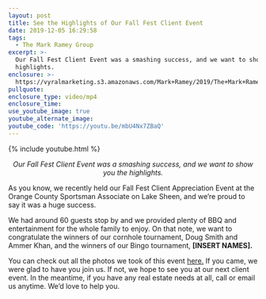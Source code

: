 ```yaml
---
layout: post
title: See the Highlights of Our Fall Fest Client Event
date: 2019-12-05 16:29:58
tags:
  - The Mark Ramey Group
excerpt: >-
  Our Fall Fest Client Event was a smashing success, and we want to show you the
  highlights.
enclosure: >-
  https://vyralmarketing.s3.amazonaws.com/Mark+Ramey/2019/The+Mark+Ramey+Group-+Fall+Fest+Client+Appreciation+Event.mp4
pullquote:
enclosure_type: video/mp4
enclosure_time:
use_youtube_image: true
youtube_alternate_image:
youtube_code: 'https://youtu.be/mbU4Nx7ZBaQ'
---
```


{% include youtube.html %}

<p style="text-align: center;"><em>Our Fall Fest Client Event was a smashing success, and we want to show you the highlights.</em></p>

As you know, we recently held our Fall Fest Client Appreciation Event at the Orange County Sportsman Associate on Lake Sheen, and we’re proud to say it was a huge success.

We had around 60 guests stop by and we provided plenty of BBQ and entertainment for the whole family to enjoy. On that note, we want to congratulate the winners of our cornhole tournament, Doug Smith and Ammer Khan, and the winners of our Bingo tournament, **\[INSERT NAMES\].**&nbsp;

You can check out all the photos we took of this event <a href="https://www.flepv.com/p292540445" target="_blank">here.</a> If you came, we were glad to have you join us. If not, we hope to see you at our next client event. In the meantime, if you have any real estate needs at all, call or email us anytime. We’d love to help you.
